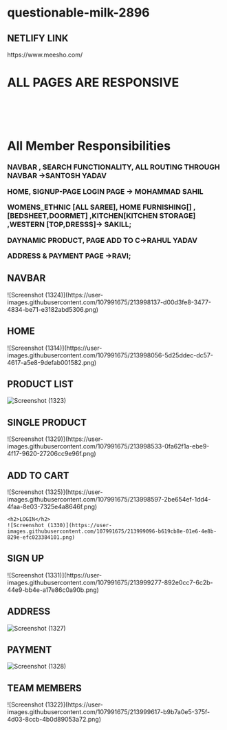 # questionable-milk-2896

<h2>NETLIFY LINK</h2>
https://www.meesho.com/

<H1>ALL PAGES ARE RESPONSIVE <H1/>


<br/>
<h1/>All Member Responsibilities</h1>
<h3>
 NAVBAR , SEARCH FUNCTIONALITY, ALL ROUTING THROUGH NAVBAR ->SANTOSH YADAV
 
HOME, SIGNUP-PAGE LOGIN PAGE -> MOHAMMAD SAHIL

WOMENS_ETHNIC [ALL SAREE], HOME FURNISHING[] ,[BEDSHEET,DOORMET] ,KITCHEN[KITCHEN STORAGE] ,WESTERN [TOP,DRESSS]-> SAKILL;

DAYNAMIC PRODUCT, PAGE ADD TO C->RAHUL YADAV
 
ADDRESS & PAYMENT PAGE ->RAVI;

</h3>

 <h2>NAVBAR</h2>
![Screenshot (1324)](https://user-images.githubusercontent.com/107991675/213998137-d00d3fe8-3477-4834-be71-e3182abd5306.png)

<h2>HOME</h2>
 ![Screenshot (1314)](https://user-images.githubusercontent.com/107991675/213998056-5d25ddec-dc57-4617-a5e8-9defab001582.png)
 
  <h2>PRODUCT LIST</h2>

![Screenshot (1323)](https://user-images.githubusercontent.com/107991675/213998235-f1eb5153-05ca-4754-aae7-11bbc4b1ab27.png)



 
  <h2>SINGLE PRODUCT</h2>
  ![Screenshot (1329)](https://user-images.githubusercontent.com/107991675/213998533-0fa62f1a-ebe9-4f17-9620-27206cc9e96f.png)
  
   
  <h2>ADD TO CART</h2>
  ![Screenshot (1325)](https://user-images.githubusercontent.com/107991675/213998597-2be654ef-1dd4-4faa-8e03-7325e4a8646f.png)

    <h2>LOGIN</h2>
    ![Screenshot (1330)](https://user-images.githubusercontent.com/107991675/213999096-b619cb8e-01e6-4e8b-829e-efc023384101.png)

  <h2>SIGN UP</h2>
  ![Screenshot (1331)](https://user-images.githubusercontent.com/107991675/213999277-892e0cc7-6c2b-44e9-bb4e-a17e86c0a90b.png)
  
  <h2>ADDRESS</h2>
  
  ![Screenshot (1327)](https://user-images.githubusercontent.com/107991675/213999394-898ef0e9-cd49-42a6-b94d-72f83919d485.png)

  
  <h2>PAYMENT</h2>
  

![Screenshot (1328)](https://user-images.githubusercontent.com/107991675/213999441-4dfb2d91-d190-4140-92f9-c096f2b69539.png)


<h2>TEAM MEMBERS</h2>
![Screenshot (1322)](https://user-images.githubusercontent.com/107991675/213999617-b9b7a0e5-375f-4d03-8ccb-4b0d89053a72.png)


